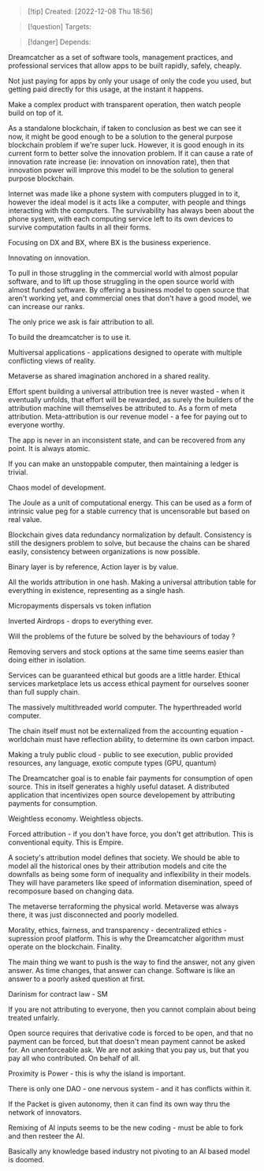 >[!tip] Created: [2022-12-08 Thu 18:56]

>[!question] Targets: 

>[!danger] Depends: 

Dreamcatcher as a set of software tools, management practices, and professional services that allow apps to be built rapidly, safely, cheaply.

Not just paying for apps by only your usage of only the code you used, but getting paid directly for this usage, at the instant it happens.

Make a complex product with transparent operation, then watch people build on top of it.

As a standalone blockchain, if taken to conclusion as best we can see it now, it might be good enough to be a solution to the general purpose blockchain problem if we're super luck.  However, it is good enough in its current form to better solve the innovation problem.  If it can cause a rate of innovation rate increase (ie: innovation on innovation rate), then that innovation power will improve this model to be the solution to general purpose blockchain.

Internet was made like a phone system with computers plugged in to it, however the ideal model is it acts like a computer, with people and things interacting with the computers.  The survivability has always been about the phone system, with each computing service left to its own devices to survive computation faults in all their forms.

Focusing on DX and BX, where BX is the business experience.

Innovating on innovation.

To pull in those struggling in the commercial world with almost popular software, and to lift up those struggling in the open source world with almost funded software.  By offering a business model to open source that aren't working yet, and commercial ones that don't have a good model, we can increase our ranks.

The only price we ask is fair attribution to all.

To build the dreamcatcher is to use it.

Multiversal applications - applications designed to operate with multiple conflicting views of reality.

Metaverse as shared imagination anchored in a shared reality.

Effort spent building a universal attribution tree is never wasted - when it eventually unfolds, that effort will be rewarded, as surely the builders of the attribution machine will themselves be attributed to.  As a form of meta attribution.  Meta-attribution is our revenue model - a fee for paying out to everyone worthy.

The app is never in an inconsistent state, and can be recovered from any point.  It is always atomic.

If you can make an unstoppable computer, then maintaining a ledger is trivial.

Chaos model of development.

The Joule as a unit of computational energy.  This can be used as a form of intrinsic value peg for a stable currency that is uncensorable but based on real value.

Blockchain gives data redundancy normalization by default.  Consistency is still the designers problem to solve, but because the chains can be shared easily, consistency between organizations is now possible.

Binary layer is by reference, Action layer is by value.

All the worlds attribution in one hash.  Making a universal attribution table for everything in existence, representing as a single hash.

Micropayments dispersals vs token inflation

Inverted Airdrops - drops to everything ever.

Will the problems of the future be solved by the behaviours of today ?

Removing servers and stock options at the same time seems easier than doing either in isolation.

Services can be guaranteed ethical but goods are a little harder.  Ethical services marketplace lets us access ethical payment for ourselves sooner than full supply chain.

The massively multithreaded world computer.
The hyperthreaded world computer.

The chain itself must not be externalized from the accounting equation - worldchain must have reflection ability, to determine its own carbon impact.

Making a truly public cloud - public to see execution, public provided resources, any language, exotic compute types (GPU, quantum)

The Dreamcatcher goal is to enable fair payments for consumption of open source.  This in itself generates a highly useful dataset.  A distributed application that incentivizes open source developement by attributing payments for consumption.

Weightless economy.  Weightless objects.

Forced attribution - if you don't have force, you don't get attribution.  This is conventional equity.  This is Empire.

A society's attribution model defines that society.  We should be able to model all the historical ones by their attribution models and cite the downfalls as being some form of inequality and inflexibility in their models.  They will have parameters like speed of information disemination, speed of recomposure based on changing data.

The metaverse terraforming the physical world.  Metaverse was always there, it was just disconnected and poorly modelled.

Morality, ethics, fairness, and transparency - decentralized ethics - supression proof platform.  This is why the Dreamcatcher algorithm must operate on the blockchain.  Finality.

The main thing we want to push is the way to find the answer, not any given answer.  As time changes, that answer can change.  Software is like an answer to a poorly asked question at first.

Darinism for contract law - SM

If you are not attributing to everyone, then you cannot complain about being treated unfairly.

Open source requires that derivative code is forced to be open, and that no payment can be forced, but that doesn't mean payment cannot be asked for.  An unenforceable ask.  We are not asking that you pay us, but that you pay all who contributed.  On behalf of all.

Proximity is Power - this is why the island is important.

There is only one DAO - one nervous system - and it has conflicts within it.

If the Packet is given autonomy, then it can find its own way thru the network of innovators.

Remixing of AI inputs seems to be the new coding - must be able to fork and then resteer the AI.

Basically any knowledge based industry not pivoting to an AI based model is doomed.